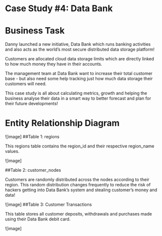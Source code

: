 # Case Study #4: Data Bank

# Business Task
Danny launched a new initiative, Data Bank which runs banking activities and also acts as the world’s most secure distributed data storage platform!

Customers are allocated cloud data storage limits which are directly linked to how much money they have in their accounts.

The management team at Data Bank want to increase their total customer base - but also need some help tracking just how much data storage their customers will need.

This case study is all about calculating metrics, growth and helping the business analyse their data in a smart way to better forecast and plan for their future developments!

# Entity Relationship Diagram
![image]
##Table 1: regions

This regions table contains the region_id and their respective region_name values.

![image]

##Table 2: customer_nodes

Customers are randomly distributed across the nodes according to their region. This random distribution changes frequently to reduce the risk of hackers getting into Data Bank’s system and stealing customer’s money and data!

![image]
##Table 3: Customer Transactions

This table stores all customer deposits, withdrawals and purchases made using their Data Bank debit card.

![image]

